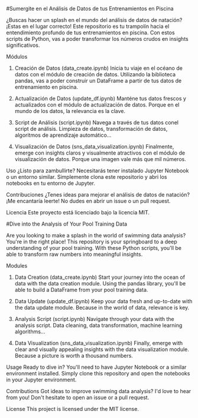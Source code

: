 #Sumergite en el Análisis de Datos de tus Entrenamientos en Piscina

¿Buscas hacer un splash en el mundo del análisis de datos de natación? ¡Estas en el lugar correcto! Este repositorio es tu trampolín hacia el entendimiento profundo de tus entrenamientos en piscina. Con estos scripts de Python, vas a poder transformar los números crudos en insights significativos.

Módulos

1. Creación de Datos (data_create.ipynb)
Inicia tu viaje en el océano de datos con el módulo de creación de datos. Utilizando la biblioteca pandas, vas a poder construir un DataFrame a partir de tus datos de entrenamiento en piscina.

2. Actualización de Datos (update_df.ipynb)
Manténe tus datos frescos y actualizados con el módulo de actualización de datos. Porque en el mundo de los datos, la relevancia es la clave.

3. Script de Análisis (script.ipynb)
Navega a través de tus datos conel script de análisis. Limpieza de datos, transformación de datos, algoritmos de aprendizaje automático...

4. Visualización de Datos (sns_data_visualization.ipynb)
Finalmente, emerge con insights claros y visualmente atractivos con el módulo de visualización de datos. Porque una imagen vale más que mil números.

Uso
¿Listo para zambullirte? Necesitarás tener instalado Jupyter Notebook o un entorno similar. Simplemente clona este repositorio y abri los notebooks en tu entorno de Jupyter.

Contribuciones
¿Tenes ideas para mejorar el análisis de datos de natación? ¡Me encantaría leerte! No dudes en abrir un issue o un pull request.

Licencia
Este proyecto está licenciado bajo la licencia MIT.

#Dive into the Analysis of Your Pool Training Data

Are you looking to make a splash in the world of swimming data analysis? You're in the right place! This repository is your springboard to a deep understanding of your pool training. With these Python scripts, you'll be able to transform raw numbers into meaningful insights.

Modules

1. Data Creation (data_create.ipynb)
Start your journey into the ocean of data with the data creation module. Using the pandas library, you'll be able to build a DataFrame from your pool training data.

2. Data Update (update_df.ipynb)
Keep your data fresh and up-to-date with the data update module. Because in the world of data, relevance is key.

3. Analysis Script (script.ipynb)
Navigate through your data with the analysis script. Data cleaning, data transformation, machine learning algorithms...

4. Data Visualization (sns_data_visualization.ipynb)
Finally, emerge with clear and visually appealing insights with the data visualization module. Because a picture is worth a thousand numbers.

Usage
Ready to dive in? You'll need to have Jupyter Notebook or a similar environment installed. Simply clone this repository and open the notebooks in your Jupyter environment.

Contributions
Got ideas to improve swimming data analysis? I'd love to hear from you! Don't hesitate to open an issue or a pull request.

License
This project is licensed under the MIT license.
